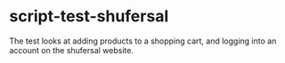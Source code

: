 # script-test-shufersal
The test looks at adding products to a shopping cart, and logging into an account on the shufersal website.

